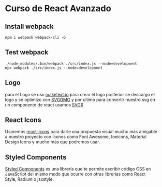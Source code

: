 # Curso de React Avanzado

## Install webpack

```
npm i webpack webpack-cli -D
```

## Test webpack

```
./node_modules/.bin/webpack ./src/index.js --mode=development
npx webpack ./src/index.js --mode=development
```

## Logo

para el Logo se uso [maketext.io](https://maketext.io/) para crear el logo posterior se descargo el logo y se optimizo con [SVGOMG](https://jakearchibald.github.io/svgomg/) y por ultimo para convertir nuestro svg en un componente de react usamos [SVGR](https://react-svgr.com/playground/)

## React Icons

Usaremos [react-icons](https://react-icons.github.io/react-icons/#/) para darle una propuesta visual mucho más amigable a nuestro proyecto con íconos como Font Awesome, Ionicons, Material Design Icons y mucho más que podremos usar.

## Styled Components

[Styled Components](https://styled-components.com/) es una librería que te permite escribir código CSS en JavaScript del mismo modo que ocurre con otras librerías como React Style, Radium o jsxstyle.
